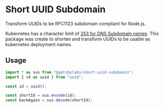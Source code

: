 # Short UUID Subdomain

Transform UUIDs to be RFC1123 subdomain compliant for Node.js.

Kubernetes has a character limit of [253 for DNS Subdomain names](https://kubernetes.io/docs/concepts/overview/working-with-objects/names/#dns-subdomain-names).
This package was create to shorten and transform UUIDs to be usable as kubernetes deployment names.

## Usage

```js
import * as sus from "@gatsbylabs/short-uuid-subdomain";
import { v4 as uuid } from "uuid";

const id = uuid();

const shortId = sus.encode(id);
const backAgain = sus.decode(shortId);
```
